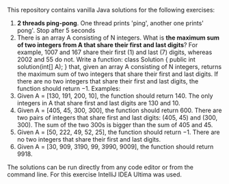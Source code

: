 This repository contains vanilla Java solutions for the following exercises:

1. **2 threads ping-pong**. One thread prints 'ping', another one prints' pong'. Stop after 5 seconds
2. There is an array A consisting of N integers. What is **the maximum sum of two integers from A that share their first and last digits**? For example, 1007 and 167 share their first (1) and last (7) digits, whereas 2002 and 55 do not.
Write a function:
class Solution { public int solution(int[] A); }
that, given an array A consisting of N integers, returns the maximum sum of two integers that share their first and last digits. If there are no two integers that share their first and last digits, the function should return −1.
Examples:
1. Given A = [130, 191, 200, 10], the function should return 140. The only integers in A that share first and last digits are 130 and 10.
2. Given A = [405, 45, 300, 300], the function should return 600. There are two pairs of integers that share first and last digits: (405, 45) and (300, 300). The sum of the two 300s is bigger than the sum of 405 and 45.
3. Given A = [50, 222, 49, 52, 25], the function should return −1. There are no two integers that share their first and last digits.
4. Given A = [30, 909, 3190, 99, 3990, 9009], the function should return 9918.

The solutions can be run directly from any code editor or from the command line. For this exercise IntelliJ IDEA Ultima was used.
